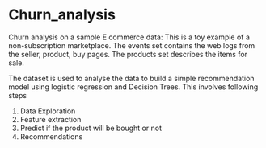 # Churn_analysis
Churn analysis on a sample E commerce data:
This is a toy example of a non-subscription marketplace. The events set contains the web logs from the seller, product, buy pages. The products set describes the items for sale.

The dataset is used to analyse the data to build a simple recommendation model using logistic regression and Decision Trees.
This involves following steps 
1. Data Exploration
2. Feature extraction
3. Predict if the product will be bought or not
4. Recommendations
